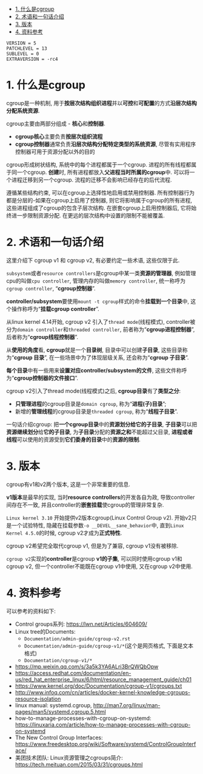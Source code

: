 
<!-- @import "[TOC]" {cmd="toc" depthFrom=1 depthTo=6 orderedList=false} -->

<!-- code_chunk_output -->

- [1. 什么是cgroup](#1-什么是cgroup)
- [2. 术语和一句话介绍](#2-术语和一句话介绍)
- [3. 版本](#3-版本)
- [4. 资料参考](#4-资料参考)

<!-- /code_chunk_output -->

```
VERSION = 5
PATCHLEVEL = 13
SUBLEVEL = 0
EXTRAVERSION = -rc4
```
# 1. 什么是cgroup

cgroup是一种机制, 用于**按层次结构组织进程**并以**可控**和**可配置**的方式**沿层次结构分配系统资源**. 

cgroup主要由两部分组成 - **核心**和**控制器**. 

* **cgroup核心**主要负责**按层次组织流程**
* **cgroup控制器**通常负责**沿层次结构分配特定类型的系统资源**, 尽管有实用程序控制器可用于资源分配以外的目的

cgroup形成树状结构, 系统中的每个进程都属于一个cgroup. 进程的所有线程都属于同一个cgroup. **创建**时, 所有进程都放入**父进程当时所属的cgroup**中. 可以将一个进程迁移到另一个cgroup. 流程的迁移不会影响已经存在的后代流程. 

遵循某些结构约束, 可以在cgroup上选择性地启用或禁用控制器. 所有控制器行为都是分层的-如果在cgroup上启用了控制器, 则它将影响属于cgroup的所有进程, 这些进程组成了cgroup的包含子层次结构. 在嵌套cgroup上启用控制器后, 它将始终进一步限制资源分配. 在更远的层次结构中设置的限制不能被覆盖. 

# 2. 术语和一句话介绍

这里介绍下 cgroup v1 和 cgroup v2, 有必要约定一些术语, 这些仅限于此.

`subsystem`或者`resource controllers`是cgroup中某一类**资源的管理器**, 例如管理cpu的叫做`cpu controller`, 管理内存的叫做`memory controller`, 统一称呼为`cgroup controller`, “**cgroup控制器**”. 

**controller/subsystem**要使用`mount -t cgroup`样式的命令**挂载到一个目录**中, 这个操作称呼为“**挂载cgroup controller**”. 

从linux kernel 4.14开始, cgroup v2 引入了`thread mode`(线程模式), controller被分为`domain controller`和`threaded controller`, 前者称为“**cgroup进程控制器**”, 后者称为“**cgroup线程控制器**”. 

从**使用的角度**看, **cgroup**就是一个**目录树**, 目录中可以创建**子目录**, 这些目录称为“**cgroup 目录**”, 在一些场景中为了体现层级关系, 还会称为“**cgroup 子目录**”. 

**每个目录**中有一些用来**设置对应controller/subsystem的文件**, 这些文件称呼为“**cgroup控制器的文件接口**”. 

cgroup v2引入了thread mode(线程模式)之后, **cgroup目录**有了**类型之分**: 

* **只管理进程**的cgroup目录是`domain cgroup`, 称为“**进程(子)目录**”; 
* 新增的**管理线程**的cgroup目录是`threaded cgroup`, 称为“**线程子目录**”. 

一句话介绍cgroup: 把**一个cgroup目录**中的**资源划分给它的子目录**, **子目录**可以把**资源继续划分**给**它的子目录**, 为**子目录**分配的**资源之和**不能超过父目录, **进程或者线程**可以使用的资源受到**它们委身的目录**中的**资源的限制**. 

# 3. 版本

cgroup有v1和v2两个版本, 这是一个非常重要的信息. 

**v1版本**是最早的实现, 当时**resource controllers**的开发各自为政, 导致controller间存在不一致, 并且controller的**嵌套挂载**使cgroup的管理非常复杂. 

`Linux kernel 3.10` 开始提供v2版本cgroup(Linux Control Group v2). 开始v2只是一个试验特性, 隐藏在挂载参数`-o __DEVEL__sane_behavior`中, 直到`Linux Kernel 4.5.0`的时候, cgroup v2才成为**正式特性**. 

cgroup v2希望完全取代cgroup v1, 但是为了兼容, cgroup v1没有被移除. 

`cgroup v2`实现的**controller**是cgroup **v1的子集**, 可以同时使用cgroup v1和cgroup v2, 但一个controller不能既在cgroup v1中使用, 又在cgroup v2中使用. 

# 4. 资料参考

可以参考的资料如下:

* Control groups系列: https://lwn.net/Articles/604609/
* Linux tree的Documents:
    * `Documentation/admin-guide/cgroup-v2.rst`
    * `Documentation/admin-guide/cgroup-v1/*`(这个是网页格式, 下面是文本格式)
    * `Documentation/cgroup-v1/*`
* https://mp.weixin.qq.com/s/3a5k3YA6ALri3BrQWQbOpw
* https://access.redhat.com/documentation/en-us/red_hat_enterprise_linux/6/html/resource_management_guide/ch01
* https://www.kernel.org/doc/Documentation/cgroup-v1/cgroups.txt
* http://www.infoq.com/cn/articles/docker-kernel-knowledge-cgroups-resource-isolation
* linux manual: systemd.cgroup, http://man7.org/linux/man-pages/man5/systemd.cgroup.5.html
* how-to-manage-processes-with-cgroup-on-systemd: https://linuxaria.com/article/how-to-manage-processes-with-cgroup-on-systemd
* The New Control Group Interfaces: https://www.freedesktop.org/wiki/Software/systemd/ControlGroupInterface/
* 美团技术团队: Linux资源管理之cgroups简介: https://tech.meituan.com/2015/03/31/cgroups.html